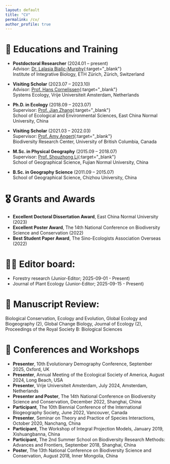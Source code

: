 ```yaml
---
layout: default
title: "CV"
permalink: /cv/
author_profile: true
---
```


# 📖 Educations and Training
- **Postdoctoral Researcher** (2024.01 – present)  
  Advisor: [Dr. Lalasia Bialic-Murphy](https://crowtherlab.com/dr-lalasia-bialic-murphy/){:target="_blank"}  
  Institute of Integrative Biology, ETH Zürich, Zürich, Switzerland

- **Visiting Scholar** (2023.07 – 2023.10)  
  Advisor: [Prof. Hans Cornelissen](https://research.vu.nl/en/persons/hans-cornelissen){:target="_blank"}  
  Systems Ecology, Vrije Universiteit Amsterdam, Netherlands

- **Ph.D. in Ecology** (2018.09 – 2023.07)  
  Supervisor: [Prof. Jian Zhang](https://ecoinfor.github.io/index.html){:target="_blank"}  
  School of Ecological and Environmental Sciences, East China Normal University, China

- **Visiting Scholar** (2021.03 – 2022.03)  
  Supervisor: [Prof. Amy Angert](https://angert.github.io/people.html){:target="_blank"}  
  Biodiversity Research Center, University of British Columbia, Canada

- **M.Sc. in Physical Geography** (2015.09 – 2018.07)  
  Supervisor: [Prof. Shouzhong Li](https://geo.fjnu.edu.cn/dd/84/c4964a187780/page.htm){:target="_blank"}  
  School of Geographical Science, Fujian Normal University, China

- **B.Sc. in Geography Science** (2011.09 – 2015.07)  
  School of Geographical Science, Chizhou University, China

# 🎖 Grants and Awards
- **Excellent Doctoral Dissertation Award**, East China Normal University (2023)
- **Excellent Poster Award**, The 14th National Conference on Biodiversity Science and Conservation (2022)
- **Best Student Paper Award**, The Sino-Ecologists Association Overseas (2022)

# 🧑‍🏫 Editor board:
- Forestry research (Junior-Editor; 2025-09-01 - Present)
- Journal of Plant Ecology (Junior-Editor; 2025-09-15 - Present)

# 👀 Manuscript Review:
Biological Conservation, Ecology and Evolution, Global Ecology and Biogeography (2), Global Change Biology, Journal of Ecology (2), Proceedings of the Royal Society B: Biological Sciences

# 💬 Conferences and Workshops
- **Presenter**, 10th Evolutionary Demography Conference, September 2025, Oxford, UK
- **Presenter**, Annual Meeting of the Ecological Society of America, August 2024, Long Beach, USA  
- **Presenter**, Vrije Universiteit Amsterdam, July 2024, Amsterdam, Netherlands  
- **Presenter and Poster**, The 14th National Conference on Biodiversity Science and Conservation, December 2022, Shanghai, China  
- **Participant**, The 10th Biennial Conference of the International Biogeography Society, June 2022, Vancouver, Canada  
- **Presenter**, Seminar on Theory and Practice of Species Interactions, October 2020, Nanchang, China  
- **Participant**, The Workshop of Integral Projection Models, January 2019, Xishuangbanna, China  
- **Participant**, The 2nd Summer School on Biodiversity Research Methods: Advances and Frontiers, September 2018, Shanghai, China  
- **Poster**, The 13th National Conference on Biodiversity Science and Conservation, August 2018, Inner Mongolia, China  
